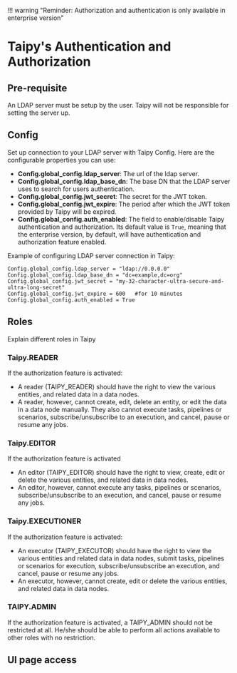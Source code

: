 !!! warning "Reminder: Authorization and authentication is only available in enterprise version"

# Taipy's Authentication and Authorization

## Pre-requisite

An LDAP server must be setup by the user. Taipy will not be responsible for setting the server up.

## Config

Set up connection to your LDAP server with Taipy Config. Here are the configurable properties you can use:

- **Config.global_config.ldap_server**: The url of the ldap server.
- **Config.global_config.ldap_base_dn**: The base DN that the LDAP server uses to search for users authentication.
- **Config.global_config.jwt_secret**: The secret for the JWT token.
- **Config.global_config.jwt_expire**: The period after which the JWT token provided by Taipy will be expired.
- **Config.global_config.auth_enabled**: The field to enable/disable Taipy authentication and authorization. Its default value is `True`, meaning that the enterprise version, by default, will have authentication and authorization feature enabled.

Example of configuring LDAP server connection in Taipy:

```
Config.global_config.ldap_server = "ldap://0.0.0.0"
Config.global_config.ldap_base_dn = "dc=example,dc=org"
Config.global_config.jwt_secret = "my-32-character-ultra-secure-and-ultra-long-secret"
Config.global_config.jwt_expire = 600   #for 10 minutes
Config.global_config.auth_enabled = True
```

## Roles

Explain different roles in Taipy


### Taipy.READER

If the authorization feature is activated:
- A reader (TAIPY_READER) should have the right to view the various entities, and related data in a data nodes.
- A reader, however, cannot create, edit, delete an entity, or edit the data in a data node manually. They also cannot execute tasks, pipelines or scenarios, subscribe/unsubscribe to an execution, and cancel, pause or resume any jobs.


### Taipy.EDITOR

If the authorization feature is activated
- An editor (TAIPY_EDITOR) should have the right to view, create, edit or delete the various entities, and related data in data nodes.
- An editor, however, cannot execute any tasks, pipelines or scenarios, subscribe/unsubscribe to an execution, and cancel, pause or resume any jobs.


### Taipy.EXECUTIONER

If the authorization feature is activated:
- An executor (TAIPY_EXECUTOR) should have the right to view the various entities and related data in data nodes, submit tasks, pipelines or scenarios for execution, subscribe/unsubscribe an execution, and cancel, pause or resume any jobs.
- An executor, however, cannot create, edit or delete the various entities, and related data in data nodes.


### TAIPY.ADMIN

If the authorization feature is activated, a TAIPY_ADMIN should not be restricted at all. He/she should be able to perform all actions available to other roles with no restriction.


## UI page access
